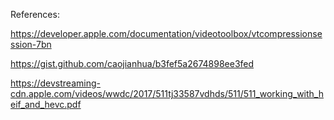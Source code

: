 References:

https://developer.apple.com/documentation/videotoolbox/vtcompressionsession-7bn

https://gist.github.com/caojianhua/b3fef5a2674898ee3fed

https://devstreaming-cdn.apple.com/videos/wwdc/2017/511tj33587vdhds/511/511_working_with_heif_and_hevc.pdf